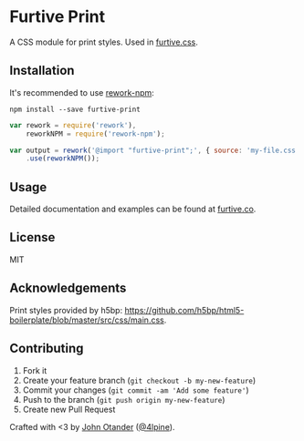 # Furtive Print

A CSS module for print styles. Used in [furtive.css](http://furtive.co).

## Installation

It's recommended to use [rework-npm](https://github.com/reworkcss/rework-npm):

```
npm install --save furtive-print
```

```javascript
var rework = require('rework'),
    reworkNPM = require('rework-npm');

var output = rework('@import "furtive-print";', { source: 'my-file.css' })
    .use(reworkNPM());
```

## Usage

Detailed documentation and examples can be found at [furtive.co](http://furtive.co).

## License

MIT

## Acknowledgements

Print styles provided by h5bp: <https://github.com/h5bp/html5-boilerplate/blob/master/src/css/main.css>.

## Contributing

1. Fork it
2. Create your feature branch (`git checkout -b my-new-feature`)
3. Commit your changes (`git commit -am 'Add some feature'`)
4. Push to the branch (`git push origin my-new-feature`)
5. Create new Pull Request

Crafted with <3 by [John Otander](http://johnotander.com) ([@4lpine](https://twitter.com/4lpine)).
